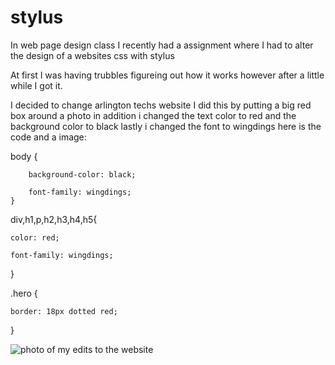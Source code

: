 # stylus 

 In web page design class I recently had a assignment where I had to alter the design of a websites css with stylus

At first I was having trubbles figureing out how it works however after a little while I got it.

I decided to change arlington techs website I did this by putting a big red box around a photo in addition i changed the text color to red and the background color to black lastly i changed the font to wingdings 
here is the code and a image:

 body {

        background-color: black;

        font-family: wingdings;
    }

div,h1,p,h2,h3,h4,h5{

    color: red;

    font-family: wingdings;
    
}

.hero {

    border: 18px dotted red;
    
   
}

![photo of my edits to the website](arlingtontech.jpg) 
